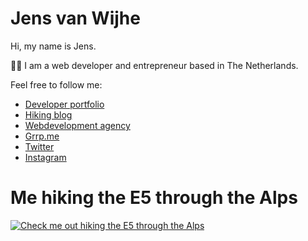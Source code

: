 # Jens van Wijhe

Hi, my name is Jens. 

👨‍💻 I am a web developer and entrepreneur based in The Netherlands. 

Feel free to follow me:

* [Developer portfolio](https://www.jens.ai)  
* [Hiking blog ](https://www.jens.global)  
* [Webdevelopment agency ](https://www.beterbekend.nl)  
* [Grrp.me ](https://grrp.me)   
* [Twitter](https://twitter.com/jensvanwijhe)  
* [Instagram](https://www.instagram.com/jensvanwijhe/)  

# Me hiking the E5 through the Alps
[![Check me out hiking the E5 through the Alps](https://img.youtube.com/vi/lSM0VAqSOeg/0.jpg)](https://www.youtube.com/watch?v=lSM0VAqSOeg)
